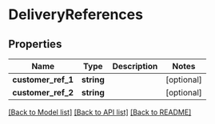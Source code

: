 # DeliveryReferences

## Properties
Name | Type | Description | Notes
------------ | ------------- | ------------- | -------------
**customer_ref_1** | **string** |  | [optional] 
**customer_ref_2** | **string** |  | [optional] 

[[Back to Model list]](../README.md#documentation-for-models) [[Back to API list]](../README.md#documentation-for-api-endpoints) [[Back to README]](../README.md)


